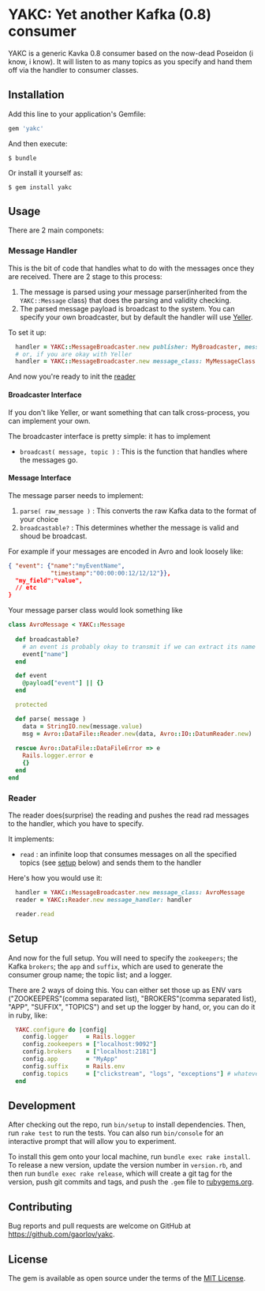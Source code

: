 # YAKC: Yet another Kafka (0.8) consumer

YAKC is a generic Kavka 0.8 consumer based on the now-dead Poseidon (i know, i know). It will listen to as many topics as you specify and hand them off via the handler to consumer classes.

## Installation

Add this line to your application's Gemfile:

```ruby
gem 'yakc'
```

And then execute:

    $ bundle

Or install it yourself as:

    $ gem install yakc

## Usage

There are 2 main componets:

### Message Handler

This is the bit of code that handles what to do with the messages once they are received. There are 2 stage to this process:

1. The message is parsed using *your* message parser(inherited from the `YAKC::Message` class) that does the parsing and validity checking. 
2. The parsed message payload is broadcast to the system. You can specify your own broadcaster, but by default the handler will use [Yeller](http://www.github.com/gaorlov/yeller).

To set it up:

```ruby
  handler = YAKC::MessageBroadcaster.new publisher: MyBroadcaster, message_class: MyMessageClass
  # or, if you are okay with Yeller
  handler = YAKC::MessageBroadcaster.new message_class: MyMessageClass
```

And now you're ready to init the [reader](#reader)

#### Broadcaster Interface

If you don't like Yeller, or want something that can talk cross-process, you can implement your own.

The broadcaster interface is pretty simple: it has to implement
* `broadcast( message, topic )` : This is the function that handles where the messages go.
 
#### Message Interface

The message parser needs to implement:

1. `parse( raw_message )` : This converts the raw Kafka data to the format of your choice
2. `broadcastable?` : This determines whether the message is valid and shoud be broadcast. 

For example if your messages are encoded in Avro and look loosely like:
```json
{ "event": {"name":"myEventName",
            "timestamp":"00:00:00:12/12/12"}},
  "my_field":"value",
  // etc
}
```

Your message parser class would look something like

```ruby
class AvroMessage < YAKC::Message
  
  def broadcastable?
    # an event is probably okay to transmit if we can extract its name
    event["name"]
  end

  def event
    @payload["event"] || {}
  end

  protected

  def parse( message )
    data = StringIO.new(message.value)
    msg = Avro::DataFile::Reader.new(data, Avro::IO::DatumReader.new)
    
  rescue Avro::DataFile::DataFileError => e
    Rails.logger.error e
    {}
  end
end

```


### Reader

The reader does(surprise) the reading and pushes the read rad messages to the handler, which you have to specify.

It implements:

* `read` : an infinite loop that consumes messages on all the specified topics (see [setup](#setup) below) and sends them to the handler

Here's how you would use it:

```ruby
  handler = YAKC::MessageBroadcaster.new message_class: AvroMessage
  reader = YAKC::Reader.new message_handler: handler

  reader.read
```

## Setup

And now for the full setup. You will need to specify the `zookeepers`; the Kafka `brokers`; the `app` and `suffix`, which are used to generate the consumer group name; the topic list; and a logger. 

There are 2 ways of doing this. You can either set those up as ENV vars ("ZOOKEEPERS"(comma separated list), "BROKERS"(comma separated list), "APP", "SUFFIX", "TOPICS") and set up the logger by hand, or, you can do it in ruby, like:

```ruby
  YAKC.configure do |config|
    config.logger     = Rails.logger
    config.zookeepers = ["localhost:9092"]
    config.brokers    = ["localhost:2181"]
    config.app        = "MyApp"
    config.suffix     = Rails.env
    config.topics     = ["clickstream", "logs", "exceptions"] # whatever you're listening for
  end
```

## Development

After checking out the repo, run `bin/setup` to install dependencies. Then, run `rake test` to run the tests. You can also run `bin/console` for an interactive prompt that will allow you to experiment.

To install this gem onto your local machine, run `bundle exec rake install`. To release a new version, update the version number in `version.rb`, and then run `bundle exec rake release`, which will create a git tag for the version, push git commits and tags, and push the `.gem` file to [rubygems.org](https://rubygems.org).

## Contributing

Bug reports and pull requests are welcome on GitHub at https://github.com/gaorlov/yakc.


## License

The gem is available as open source under the terms of the [MIT License](http://opensource.org/licenses/MIT).

